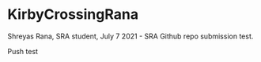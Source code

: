 # KirbyCrossingRana
Shreyas Rana, SRA student, July 7 2021 - SRA Github repo submission test.

Push test
